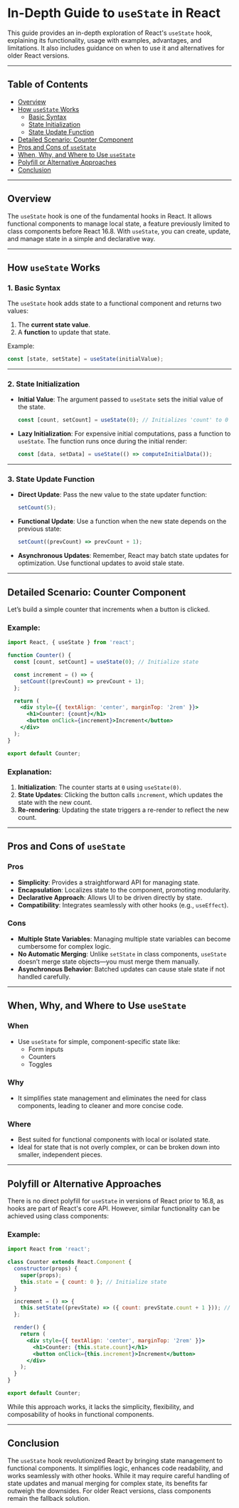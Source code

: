 
# **In-Depth Guide to `useState` in React**

This guide provides an in-depth exploration of React's `useState` hook, explaining its functionality, usage with examples, advantages, and limitations. It also includes guidance on when to use it and alternatives for older React versions.

---

## **Table of Contents**
- [Overview](#overview)
- [How `useState` Works](#how-usestate-works)
  - [Basic Syntax](#basic-syntax)
  - [State Initialization](#state-initialization)
  - [State Update Function](#state-update-function)
- [Detailed Scenario: Counter Component](#detailed-scenario-counter-component)
- [Pros and Cons of `useState`](#pros-and-cons-of-usestate)
- [When, Why, and Where to Use `useState`](#when-why-and-where-to-use-usestate)
- [Polyfill or Alternative Approaches](#polyfill-or-alternative-approaches)
- [Conclusion](#conclusion)

---

## **Overview**

The `useState` hook is one of the fundamental hooks in React. It allows functional components to manage local state, a feature previously limited to class components before React 16.8. With `useState`, you can create, update, and manage state in a simple and declarative way.

---

## **How `useState` Works**

### **1. Basic Syntax**
The `useState` hook adds state to a functional component and returns two values:
1. The **current state value**.
2. A **function** to update that state.

Example:
```jsx
const [state, setState] = useState(initialValue);
```

---

### **2. State Initialization**
- **Initial Value**: The argument passed to `useState` sets the initial value of the state.
  ```jsx
  const [count, setCount] = useState(0); // Initializes 'count' to 0
  ```

- **Lazy Initialization**: For expensive initial computations, pass a function to `useState`. The function runs once during the initial render:
  ```jsx
  const [data, setData] = useState(() => computeInitialData());
  ```

---

### **3. State Update Function**
- **Direct Update**: Pass the new value to the state updater function:
  ```jsx
  setCount(5);
  ```

- **Functional Update**: Use a function when the new state depends on the previous state:
  ```jsx
  setCount((prevCount) => prevCount + 1);
  ```

- **Asynchronous Updates**: Remember, React may batch state updates for optimization. Use functional updates to avoid stale state.

---

## **Detailed Scenario: Counter Component**

Let’s build a simple counter that increments when a button is clicked.

### Example:
```jsx
import React, { useState } from 'react';

function Counter() {
  const [count, setCount] = useState(0); // Initialize state

  const increment = () => {
    setCount((prevCount) => prevCount + 1);
  };

  return (
    <div style={{ textAlign: 'center', marginTop: '2rem' }}>
      <h1>Counter: {count}</h1>
      <button onClick={increment}>Increment</button>
    </div>
  );
}

export default Counter;
```

### **Explanation**:
1. **Initialization**: The counter starts at `0` using `useState(0)`.
2. **State Updates**: Clicking the button calls `increment`, which updates the state with the new count.
3. **Re-rendering**: Updating the state triggers a re-render to reflect the new count.

---

## **Pros and Cons of `useState`**

### **Pros**
- **Simplicity**: Provides a straightforward API for managing state.
- **Encapsulation**: Localizes state to the component, promoting modularity.
- **Declarative Approach**: Allows UI to be driven directly by state.
- **Compatibility**: Integrates seamlessly with other hooks (e.g., `useEffect`).

### **Cons**
- **Multiple State Variables**: Managing multiple state variables can become cumbersome for complex logic.
- **No Automatic Merging**: Unlike `setState` in class components, `useState` doesn’t merge state objects—you must merge them manually.
- **Asynchronous Behavior**: Batched updates can cause stale state if not handled carefully.

---

## **When, Why, and Where to Use `useState`**

### **When**
- Use `useState` for simple, component-specific state like:
  - Form inputs
  - Counters
  - Toggles

### **Why**
- It simplifies state management and eliminates the need for class components, leading to cleaner and more concise code.

### **Where**
- Best suited for functional components with local or isolated state.
- Ideal for state that is not overly complex, or can be broken down into smaller, independent pieces.

---

## **Polyfill or Alternative Approaches**

There is no direct polyfill for `useState` in versions of React prior to 16.8, as hooks are part of React's core API. However, similar functionality can be achieved using class components:

### Example:
```jsx
import React from 'react';

class Counter extends React.Component {
  constructor(props) {
    super(props);
    this.state = { count: 0 }; // Initialize state
  }

  increment = () => {
    this.setState((prevState) => ({ count: prevState.count + 1 })); // Update state
  };

  render() {
    return (
      <div style={{ textAlign: 'center', marginTop: '2rem' }}>
        <h1>Counter: {this.state.count}</h1>
        <button onClick={this.increment}>Increment</button>
      </div>
    );
  }
}

export default Counter;
```

While this approach works, it lacks the simplicity, flexibility, and composability of hooks in functional components.

---

## **Conclusion**

The `useState` hook revolutionized React by bringing state management to functional components. It simplifies logic, enhances code readability, and works seamlessly with other hooks. While it may require careful handling of state updates and manual merging for complex state, its benefits far outweigh the downsides. For older React versions, class components remain the fallback solution.
